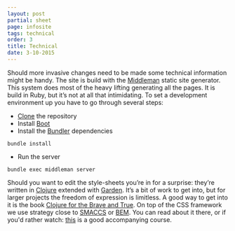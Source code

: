 ```yaml
---
layout: post
partial: sheet
page: infosite
tags: technical
order: 3
title: Technical
date: 3-10-2015
---
```

Should more invasive changes need to be made some technical information might be handy. The site is build with the [Middleman](https://middlemanapp.com/) static site generator. This system does most of the heavy lifting generating all the pages. It is build in Ruby, but it’s not at all that intimidating. To set a development environment up you have to go through several steps:

- [Clone](https://github.com/OffCourse/offcourse-documentation) the repository
- Install [Boot](https://github.com/boot-clj/boot#install)
- Install the [Bundler](http://bundler.io/) dependencies

<pre><code>bundle install</code></pre>

- Run the server

<pre><code>bundle exec middleman server</code></pre>

Should you want to edit the style-sheets you’re in for a surprise: they’re written in [Clojure](http://clojure.org/index) extended with [Garden](https://github.com/noprompt/garden). It’s a bit of work to get into, but for larger projects the freedom of expression is limitless. A good way to get into it is the book [Clojure for the Brave and True](http://www.braveclojure.com/). On top of the CSS framework we use strategy close to [SMACCS](https://smacss.com/) or [BEM](https://en.bem.info/methodology/). You can read about it there, or if you'd rather watch: [this](https://www.pluralsight.com/courses/scalable-modular-architecture-for-css) is a good accompanying course.